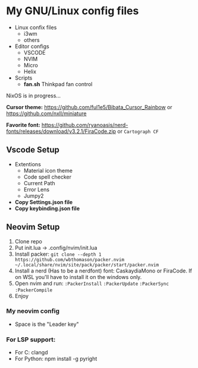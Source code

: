 # My GNU/Linux config files

* Linux confix files
	- i3wm
	- others
* Editor configs
	- VSCODE
	- NVIM
    - Micro
    - Helix
* Scripts
	- **fan.sh** Thinkpad fan control

NixOS is in progress...

**Cursor theme:**
https://github.com/ful1e5/Bibata_Cursor_Rainbow
or https://github.com/nxll/miniature

**Favorite font:**
https://github.com/ryanoasis/nerd-fonts/releases/download/v3.2.1/FiraCode.zip
or ```Cartograph CF```

## Vscode Setup
* Extentions 
	- Material icon theme
	- Code spell checker
	- Current Path
	- Error Lens
	- Jumpy2
* **Copy Settings.json file**
* **Copy keybinding.json file**

## Neovim Setup

1. Clone repo
2. Put init.lua ->  .config/nvim/init.lua
3. Install packer: ```git clone --depth 1 https://github.com/wbthomason/packer.nvim ~/.local/share/nvim/site/pack/packer/start/packer.nvim```
4. Install a nerd (Has to be a nerdfont) font:  CaskaydiaMono or FiraCode. If on WSL you'll have to install it on the windows only.
5. Open nvim and run: ```:PackerInstall``` ```:PackerUpdate``` ```:PackerSync``` ```:PackerCompile```
6. Enjoy

### My neovim config
* Space is the "Leader key"

### For LSP support:
* For C: clangd
* For Python: npm install -g pyright
